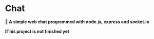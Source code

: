 # Chat
**📜 A simple web chat programmed with node.js, express and socket.io**

**❗This project is not finished yet**
